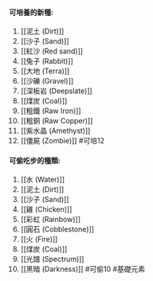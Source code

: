 #### 可培養的新種:
1. [[泥土 (Dirt)]]
2. [[沙子 (Sand)]]
3. [[紅沙 (Red sand)]]
4. [[兔子 (Rabbit)]]
5. [[大地 (Terra)]]
6. [[沙礫 (Gravel)]]
7. [[深板岩 (Deepslate)]]
8. [[煤炭 (Coal)]]
9. [[粗鐵 (Raw Iron)]]
10. [[粗銅 (Raw Copper)]]
11. [[紫水晶 (Amethyst)]]
12. [[僵屍 (Zombie)]]
#可培12

#### 可偷吃步的種類:
1. [[水 (Water)]]
2. [[泥土 (Dirt)]]
3. [[沙子 (Sand)]]
4. [[雞 (Chicken)]]
5. [[彩虹 (Rainbow)]]
6. [[圓石 (Cobblestone)]]
7. [[火 (Fire)]]
8. [[煤炭 (Coal)]]
9. [[光譜 (Spectrum)]]
10. [[黑暗 (Darkness)]]
#可偷10
#基礎元素 